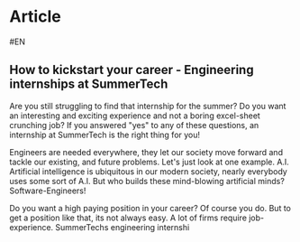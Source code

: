 # Article
#EN 

## How to kickstart your career - Engineering internships at SummerTech

Are you still struggling to find that internship for the summer? Do you want an interesting and exciting experience and not a boring excel-sheet crunching job? If you answered "yes" to any of these questions, an internship at SummerTech is the right thing for you!

Engineers are needed everywhere, they let our society move forward and tackle our existing, and future problems. Let's just look at one example. A.I. Artificial intelligence is ubiquitous in our modern society, nearly everybody uses some sort of A.I. But who builds these mind-blowing artificial minds? Software-Engineers!

Do you want a high paying position in your career? Of course you do. But to get a position like that, its not always easy. A lot of firms require job-experience. SummerTechs engineering internshi